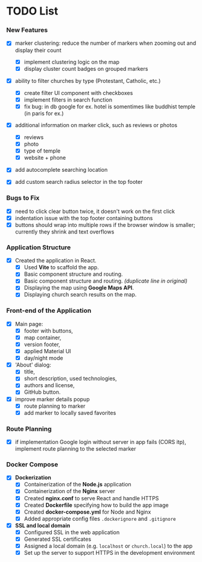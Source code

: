# TODO List

### New Features

- [x] marker clustering: reduce the number of markers when zooming out and display their count
  - [x] implement clustering logic on the map
  - [x] display cluster count badges on grouped markers

- [x] ability to filter churches by type (Protestant, Catholic, etc.)
  - [x] create filter UI component with checkboxes
  - [x] implement filters in search function
  - [x] fix bug: in db google for ex. hotel is somentimes like buddhist temple (in paris for ex.)

- [x] additional information on marker click, such as reviews or photos
  - [x] reviews
  - [x] photo
  - [x] type of temple
  - [x] website + phone

- [x] add autocomplete searching location

- [x] add custom search radius selector in the top footer

### Bugs to Fix
- [x] need to click clear button twice, it doesn't work on the first click
- [x] indentation issue with the top footer containing buttons
- [x] buttons should wrap into multiple rows if the browser window is smaller; currently they shrink and text overflows

### Application Structure
- [x] Created the application in React.
  - [x] Used **Vite** to scaffold the app.
  - [x] Basic component structure and routing.
  - [x] Basic component structure and routing. *(duplicate line in original)*
  - [x] Displaying the map using **Google Maps API**.
  - [x] Displaying church search results on the map.

### Front-end of the Application
- [x] Main page:
  - [x] footer with buttons,
  - [x] map container,
  - [x] version footer,
  - [x] applied Material UI
  - [x] day/night mode
- [x] 'About' dialog:
  - [x] title,
  - [x] short description, used technologies,
  - [x] authors and license,
  - [x] GitHub button.
- [x] improve marker details popup
  - [x] route planning to marker
  - [x] add marker to locally saved favorites

### Route Planning
- [x] if implementation Google login without server in app fails (CORS itp), implement route planning to the selected marker

### Docker Compose
- [x] **Dockerization**
    - [x] Containerization of the **Node.js** application
    - [x] Containerization of the **Nginx** server
    - [x] Created **nginx.conf** to serve React and handle HTTPS
    - [x] Created **Dockerfile** specifying how to build the app image
    - [x] Created **docker-compose.yml** for Node and Nginx
    - [x] Added appropriate config files `.dockerignore` and `.gitignore`

- [x] **SSL and local domain**
    - [x] Configured SSL in the web application
    - [x] Generated SSL certificates
    - [x] Assigned a local domain (e.g. `localhost` or `church.local`) to the app
    - [x] Set up the server to support HTTPS in the development environment